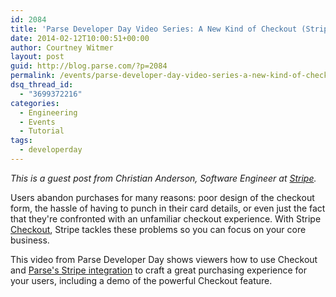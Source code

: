 ```yaml
---
id: 2084
title: 'Parse Developer Day Video Series: A New Kind of Checkout (Stripe)'
date: 2014-02-12T10:00:51+00:00
author: Courtney Witmer
layout: post
guid: http://blog.parse.com/?p=2084
permalink: /events/parse-developer-day-video-series-a-new-kind-of-checkout-stripe/
dsq_thread_id:
  - "3699372216"
categories:
  - Engineering
  - Events
  - Tutorial
tags:
  - developerday
---
```

_This is a guest post from Christian Anderson, Software Engineer at <a href="https://stripe.com/" target="_blank">Stripe</a>._

Users abandon purchases for many reasons: poor design of the checkout form, the hassle of having to punch in their card details, or even just the fact that they're confronted with an unfamiliar checkout experience. With Stripe <a href="https://stripe.com/docs/checkout" target="_blank">Checkout</a>, Stripe tackles these problems so you can focus on your core business.

This video from Parse Developer Day shows viewers how to use Checkout and <a href="https://www.parse.com/docs/cloud_modules_guide#stripe" target="_blank">Parse's Stripe integration</a> to craft a great purchasing experience for your users, including a demo of the powerful Checkout feature.